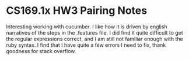 CS169.1x HW3 Pairing Notes
========

Interesting working with cucumber.  I like how it is driven by english narratives of the steps in the .features file.  I did find it quite difficult to get the regular expressions correct, and I am still not familiar enough with the ruby syntax.  I find that I have quite a few errors I need to fix, thank goodness for stack overflow.
